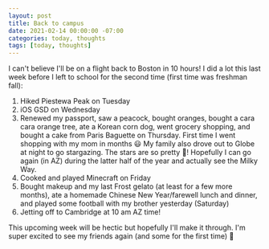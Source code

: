 ```yaml
---
layout: post
title: Back to campus
date: 2021-02-14 00:00:00 -07:00
categories: today, thoughts
tags: [today, thoughts]
---
```


I can't believe I'll be on a flight back to Boston in 10 hours! I did a lot this last week before I left to school for the second time (first time was freshman fall):

1. Hiked Piestewa Peak on Tuesday
2. iOS GSD on Wednesday
3. Renewed my passport, saw a peacock, bought oranges, bought a cara cara orange tree, ate a Korean corn dog, went grocery shopping, and bought a cake from Paris Baguette on Thursday. First time I went shopping with my mom in months 😃 My family also drove out to Globe at night to go stargazing. The stars are so pretty 🌃! Hopefully I can go again (in AZ) during the latter half of the year and actually see the Milky Way.
4. Cooked and played Minecraft on Friday
5. Bought makeup and my last Frost gelato (at least for a few more months), ate a homemade Chinese New Year/farewell lunch and dinner, and played some football with my brother yesterday (Saturday)
6. Jetting off to Cambridge at 10 am AZ time!

This upcoming week will be hectic but hopefully I'll make it through. I'm super excited to see my friends again (and some for the first time) 🤠